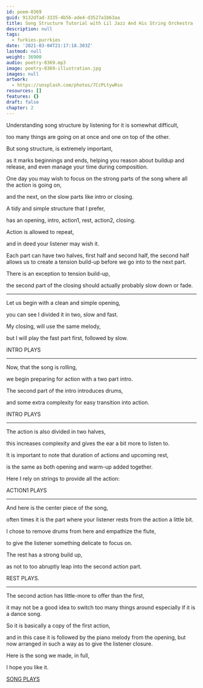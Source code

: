 ```yaml
---
id: poem-0369
guid: 9132dfad-3335-4b56-ade4-d3527a1b63aa
title: Song Structure Tutorial with Lil Jazz And His String Orchestra
description: null
tags:
  - furkies-purrkies
date: '2021-03-04T21:17:18.303Z'
lastmod: null
weight: 36900
audio: poetry-0369.mp3
image: poetry-0369-illustration.jpg
images: null
artwork:
  - https://unsplash.com/photos/7CcPLtywRso
resources: []
features: {}
draft: false
chapter: 2
---
```


Understanding song structure by listening for it is somewhat difficult,

too many things are going on at once and one on top of the other.

But song structure, is extremely important,

as it marks beginnings and ends, helping you reason about buildup and release, and even manage your time during composition.

One day you may wish to focus on the strong parts of the song where all the action is going on,

and the next, on the slow parts like intro or closing.

A tidy and simple structure that I prefer,

has an opening, intro, action1, rest, action2, closing.

Action is allowed to repeat,

and in deed your listener may wish it.

Each part can have two halves, first half and second half, the second half allows us to create a tension build-up before we go into to the next part.

There is an exception to tension build-up,

the second part of the closing should actually probably slow down or fade.

---

Let us begin with a clean and simple opening,

you can see I divided it in two, slow and fast.

My closing, will use the same melody,

but I will play the fast part first, followed by slow.

INTRO PLAYS

---

Now, that the song is rolling,

we begin preparing for action with a two part intro.

The second part of the intro introduces drums,

and some extra complexity for easy transition into action.

INTRO PLAYS

---

The action is also divided in two halves,

this increases complexity and gives the ear a bit more to listen to.

It is important to note that duration of actions and upcoming rest,

is the same as both opening and warm-up added together.

Here I rely on strings to provide all the action:

ACTION1 PLAYS

---

And here is the center piece of the song,

often times it is the part where your listener rests from the action a little bit.

I chose to remove drums from here and empathize the flute,

to give the listener something delicate to focus on.

The rest has a strong build up,

as not to too abruptly leap into the second action part.

REST PLAYS.

---

The second action has little-more to offer than the first,

it may not be a good idea to switch too many things around especially if it is a dance song.

So it is basically a copy of the first action,

and in this case it is followed by the piano melody from the opening, but now arranged in such a way as to give the listener closure.

Here is the song we made, in full,

I hope you like it.

[SONG PLAYS](files/lil-jazz.mp3 "Lil Jazz And His String Orchestra")
